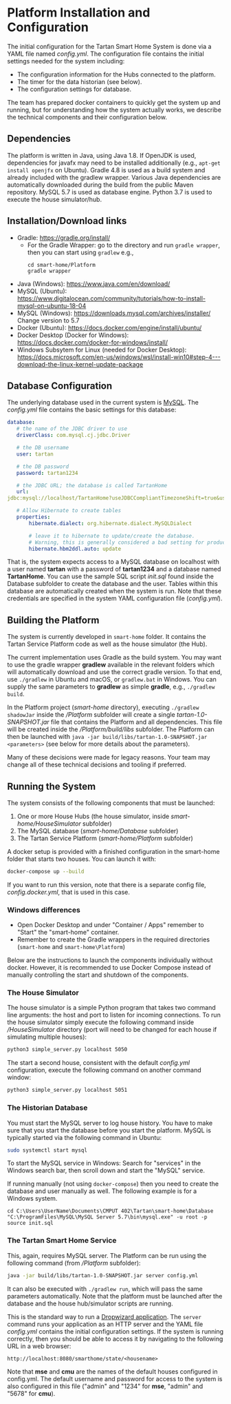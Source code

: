# Platform Installation and Configuration

The initial configuration for the Tartan Smart Home System is done via a YAML
file named *config.yml*. The configuration file contains the initial settings
needed for the system including:

- The configuration information for the Hubs connected to the platform.
- The timer for the data historian (see below).
- The configuration settings for database.

The team has prepared docker containers to quickly get the system up and
running, but for understanding how the system actually works, we describe the
technical components and their configuration below.

## Dependencies

The platform is written in Java, using Java 1.8. If OpenJDK is used,
dependencies for javafx may need to be installed additionally (e.g., `apt-get
install openjfx` on Ubuntu). Gradle 4.8 is used as a build system and already
included with the gradlew wrapper. Various Java dependencies are automatically
downloaded during the build from the public Maven repository. MySQL 5.7 is used
as database engine. Python 3.7 is used to execute the house simulator/hub.

## Installation/Download links

* Gradle: https://gradle.org/install/
   * For the Gradle Wrapper: go to the directory and run `gradle wrapper`, then you can start using `gradlew`
      e.g., 
      ```
      cd smart-home/Platform
      gradle wrapper
      ```
* Java (Windows): https://www.java.com/en/download/
* MySQL (Ubuntu): https://www.digitalocean.com/community/tutorials/how-to-install-mysql-on-ubuntu-18-04
* MySQL (Windows): https://downloads.mysql.com/archives/installer/ Change version to 5.7
* Docker (Ubuntu): https://docs.docker.com/engine/install/ubuntu/
* Docker Desktop (Docker for Windows): https://docs.docker.com/docker-for-windows/install/
* Windows Subsytem for Linux (needed for Docker Desktop): https://docs.microsoft.com/en-us/windows/wsl/install-win10#step-4---download-the-linux-kernel-update-package

## Database Configuration

The underlying database used in the current system is [MySQL](https://www.mysql.com/). The *config.yml*
file contains the basic settings for this database:

```yaml
database:
   # the name of the JDBC driver to use
   driverClass: com.mysql.cj.jdbc.Driver

   # the DB username
   user: tartan

   # the DB password
   password: tartan1234

   # the JDBC URL; the database is called TartanHome
   url:
jdbc:mysql://localhost/TartanHome?useJDBCCompliantTimezoneShift=true&useLegacyDatetimeCode=false&serverTimezone=UTC

   # Allow Hibernate to create tables
   properties:
       hibernate.dialect: org.hibernate.dialect.MySQLDialect

       # leave it to hibernate to update/create the database.
       # Warning, this is generally considered a bad setting for production
       hibernate.hbm2ddl.auto: update
```

That is, the system expects access to a MySQL database on localhost with a user
named **tartan** with a password of **tartan1234** and a database named
**TartanHome**. You can use the sample SQL script *init.sql* found inside the
Database subfolder to create the database and the user. Tables within this
database are automatically created when the system is run. Note that these
credentials are specified in the system YAML configuration file (*config.yml*).

## Building the Platform

The system is currently developed in `smart-home` folder. It contains the
Tartan Service Platform code as well as the house simulator (the Hub).

The current implementation uses Gradle as the build system. You may want to use the
gradle wrapper **gradlew** available in the relevant folders which will automatically
download and use the correct gradle version. To that end, use `./gradlew` in Ubuntu
and macOS, or `gradlew.bat` in Windows. You can supply the same parameters to **gradlew**
as simple **gradle**, e.g., `./gradlew build`.

In the Platform project (*smart-home* directory), executing `./gradlew shadowJar`
inside the */Platform* subfolder will create a single *tartan-1.0-SNAPSHOT.jar*
file that contains the Platform and all dependencies. This file will be created
inside the */Platform/build/libs* subfolder. The Platform can then be launched
with `java -jar build/libs/tartan-1.0-SNAPSHOT.jar <parameters>` (see below for more
details about the parameters).

Many of these decisions were made for legacy reasons. Your team may change all
of these technical decisions and tooling if preferred.

## Running the System

The system consists of the following components that must be launched:

1. One or more House Hubs (the house simulator, inside *smart-home/HouseSimulator* subfolder)
2. The MySQL database (*smart-home/Database* subfolder)
3. The Tartan Service Platform (*smart-home/Platform* subfolder)

A docker setup is provided with a finished configuration in the smart-home
folder that starts two houses. You can launch it with:

```bash
docker-compose up --build
```

If you want to run this version, note that there is a separate config file,
*config.docker.yml*, that is used in this case.

### Windows differences
* Open Docker Desktop and under "Container / Apps" remember to "Start" the "smart-home" container.
* Remember to create the Gradle wrappers in the required directories (`smart-home` and `smart-home\Platform`)

Below are the instructions to launch the components individually without docker.
However, it is recommended to use Docker Compose instead of manually controlling
the start and shutdown of the components.

### The House Simulator

The house simulator is a simple Python program that takes two command line
arguments: the host and port to listen for incoming connections. To run the
house simulator simply execute the following command inside */HouseSimulator*
directory (port will need to be changed for each house if simulating multiple
houses):

```bash
python3 simple_server.py localhost 5050
```

The start a second house, consistent with the default *config.yml* configuration,
execute the following command on another command window:

```bash
python3 simple_server.py localhost 5051
```

### The Historian Database

You must start the MySQL server to log house history. You have to make sure that
you start the database before you start the platform. MySQL is typically
started via the following command in Ubuntu:

```bash
sudo systemctl start mysql
```
To start the MySQL service in Windows:
Search for "services" in the Windows search bar, then scroll down and start the "MySQL" service.

If running manually (not using `docker-compose`) then you need to create the database and user manually as well. The following example is for a Windows system.
```
cd C:\Users\UserName\Documents\CMPUT 402\Tartan\smart-home\Database
"C:\ProgramFiles\MySQL\MySQL Server 5.7\bin\mysql.exe" -u root -p 
source init.sql
```
### The Tartan Smart Home Service

This, again, requires MySQL server. The Platform can be run using the following
command (from */Platform* subfolder):

```bash
java -jar build/libs/tartan-1.0-SNAPSHOT.jar server config.yml
```

It can also be executed with `./gradlew run`, which will pass the same
parameters automatically. Note that the platform must be launched after the
database and the house hub/simulator scripts are running.

This is the standard way to run a [Dropwizard
application](https://www.dropwizard.io/en/stable/getting-started.html). The
`server` command runs your application as an HTTP server and the YAML file
*config.yml* contains the initial configuration settings. If the system is
running correctly, then you should be able to access it by navigating to the
following URL in a web browser:

```
http://localhost:8080/smarthome/state/<housename>
```

Note that **mse** and **cmu** are the names of the default houses configured in
config.yml. The default username and password for access to the system is also
configured in this file ("admin" and "1234" for **mse**, "admin" and "5678" for
**cmu**).

